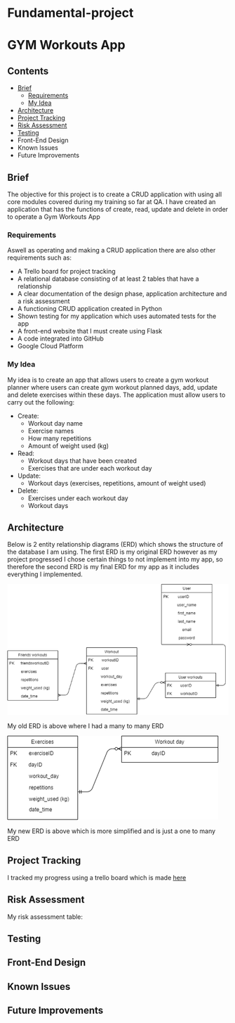 # Fundamental-project


# GYM Workouts App


## Contents
* [Brief](https://github.com/Armanhafiz4/Fundamental-project/blob/main/README.md#brief) 
  * [Requirements](https://github.com/Armanhafiz4/Fundamental-project/blob/main/README.md#requirements)
  * [My Idea](https://github.com/Armanhafiz4/Fundamental-project/blob/main/README.md#my-idea)
* [Architecture](https://github.com/Armanhafiz4/Fundamental-project/blob/main/README.md#architecture)
* [Project Tracking](https://github.com/Armanhafiz4/Fundamental-project/blob/main/README.md#project-tracking)
* [Risk Assessment](https://github.com/Armanhafiz4/Fundamental-project/blob/main/README.md#risk-assessment)
* [Testing](https://github.com/Armanhafiz4/Fundamental-project/blob/main/README.md#testing)
* Front-End Design
* Known Issues
* Future Improvements

## Brief

The objective for this project is to create a CRUD application with using all core modules covered during my training so far at QA.
I have created an application that has the functions of create, read, update and delete in order to operate a Gym Workouts App

### Requirements

Aswell as operating and making a CRUD application there are also other requirements such as:
* A Trello board for project tracking
* A relational database consisting of at least 2 tables that have a relationship
* A clear documentation of the design phase, application architecture and a risk assessment 
* A functioning CRUD application created in Python
* Shown testing for my application which uses automated tests for the app
* A front-end website that I must create using Flask
* A code integrated into GitHub
* Google Cloud Platform

### My Idea

My idea is to create an app that allows users to create a gym workout planner where users can create gym workout planned days, add, update and delete exercises within these days. The application must allow users to carry out the following: 

* Create: 
  * Workout day name 
  * Exercise names 
  * How many repetitions
  * Amount of weight used (kg)
* Read: 
  * Workout days that have been created
  * Exercises that are under each workout day
* Update: 
  * Workout days (exercises, repetitions, amount of weight used)
* Delete: 
  * Exercises under each workout day
  * Workout days
  
## Architecture 

Below is 2 entity relationship diagrams (ERD) which shows the structure of the database I am using. The first ERD is my original ERD however as my project progressed I chose certain things to not implement into my app, so therefore the second ERD is my final ERD for my app as it includes everything I implemented.

![alt text](https://github.com/Armanhafiz4/Fundamental-project/blob/main/Original%20ERD%20Diagram.png) 


My old ERD is above where I had a many to many ERD


![alt_text](https://github.com/Armanhafiz4/Fundamental-project/blob/main/ERD%20new%20Diagram.png)


My new ERD is above which is more simplified and is just a one to many ERD


## Project Tracking

I tracked my progress using a trello board which is made [here](https://trello.com/b/ihNNyfj3/qa-fundamental-project) 


## Risk Assessment

My risk assessment table:

## Testing

## Front-End Design

## Known Issues

## Future Improvements
